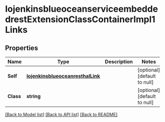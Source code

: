 # IojenkinsblueoceanserviceembeddedrestExtensionClassContainerImpl1Links

## Properties
Name | Type | Description | Notes
------------ | ------------- | ------------- | -------------
**Self** | [**IojenkinsblueoceanresthalLink**](iojenkinsblueoceanresthalLink.md) |  | [optional] [default to null]
**Class** | **string** |  | [optional] [default to null]

[[Back to Model list]](../README.md#documentation-for-models) [[Back to API list]](../README.md#documentation-for-api-endpoints) [[Back to README]](../README.md)


